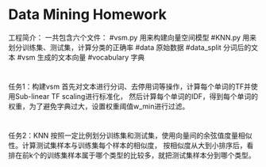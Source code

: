 # Data Mining Homework 
工程简介：
  一共包含六个文件：
  #vsm.py        用来构建向量空间模型
  #KNN.py        用来划分训练集、测试集，计算分类的正确率
  #data          原始数据
  #data_split    分词后的文本
  #vsm           生成的文本向量
  #vocabulary    字典
#
任务1：构建vsm
  首先对文本进行分词、去停用词等操作，计算每个单词的TF并使用Sub-linear TF scaling进行标准化，
然后计算每个单词的IDF，得到每个单词的权重，为了避免字典过大，设置权重阈值w_min进行过滤。
#
任务2：KNN
  按照一定比例划分训练集和测试集，使用向量间的余弦值度量相似性。计算测试集样本与训练集每个样本的相似度，
按相似度从大到小排序后，看排在前k个的训练集样本属于哪个类型的比较多，就把测试集样本分到哪个类型。

 

